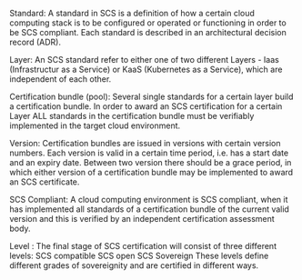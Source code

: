 Standard: 
A standard in SCS is a definition of how a certain cloud computing stack is to be configured or operated or functioning in order to be SCS compliant. Each standard is described in an architectural decision record (ADR). 

Layer: 
An SCS standard refer to either one of two different Layers - Iaas (Infrastructur as a Service) or KaaS (Kubernetes as a Service), which are independent of each other. 

Certification bundle (pool): 
Several single standards for a certain layer build a certification bundle. In order to award an SCS certification for a certain Layer ALL standards in the certification bundle must be verifiably implemented in the target cloud environment. 

Version:
Certification bundles are issued in versions with certain version numbers. Each version is valid in a certain time period, i.e. has a start date and an expiry date. Between two version there should be a grace period, in which either version of a certification bundle may be implemented to award an SCS certificate. 

SCS Compliant: 
A cloud computing environment is SCS compliant, when it has implemented all standards of a certification bundle of the current valid version and this is verified by an independent certification assessment body.

Level : 
The final stage of SCS certification will consist of three different levels:
SCS compatible 
SCS open 
SCS Sovereign
These levels define different grades of sovereignity and are certified in different ways. 


 

